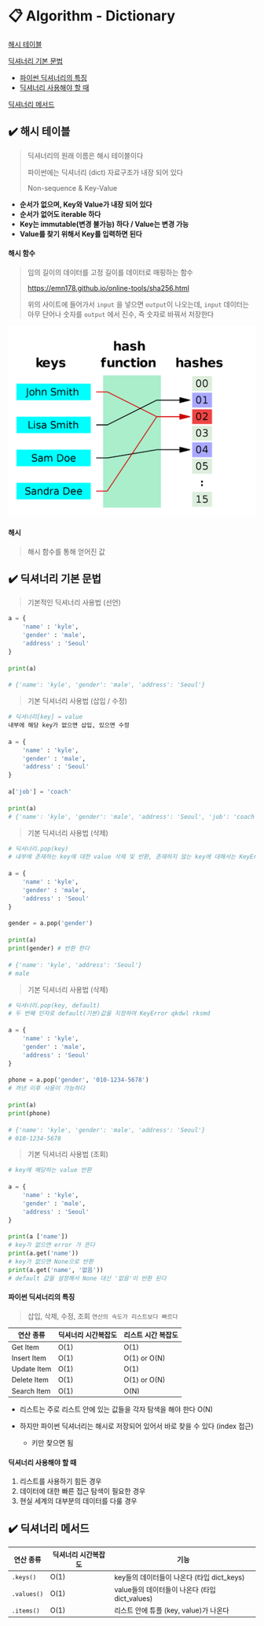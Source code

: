 # 📋 Algorithm - Dictionary

[해시 테이블](#%EF%B8%8F-해시-테이블)

[딕셔너리 기본 문법](#%EF%B8%8F-딕셔너리-기본-문법)

- [파이썬 딕셔너리의 특징](#파이썬-딕셔너리의-특징)
- [딕셔너리 사용해야 할 때](#딕셔너리-사용해야-할-때)

[딕셔너리 메서드](#%EF%B8%8F-딕셔너리-메서드)

## ✔️ 해시 테이블

> 딕셔너리의 원래 이름은 해시 테이블이다
>
> 파이썬에는 딕셔너리 (dict) 자료구조가 내장 되어 있다
>
> Non-sequence & Key-Value

- **순서가 없으며, Key와 Value가 내장 되어 있다**
- **순서가 없어도 iterable 하다**
- **Key는 immutable(변경 불가능) 하다 / Value는 변경 가능**
- **Value를 찾기 위해서 Key를 입력하면 된다**



#### 해시 함수

> 임의 길이의 데이터를 고정 길이를 데이터로 매핑하는 함수
>
> https://emn178.github.io/online-tools/sha256.html
>
> 위의 사이트에 들어가서 `input` 을 넣으면 `output`이 나오는데, `input` 데이터는 아무 단어나 숫자를 `output` 에서 진수, 즉 숫자로 바꿔서 저장한다

![hash_function](algorithm_4.assets/hash_function.png)



#### 해시

> 해시 함수를 통해 얻어진 값



## ✔️ 딕셔너리 기본 문법

> 기본적인 딕셔너리 사용법 (선언)

```python
a = {
    'name' : 'kyle',
    'gender' : 'male',
    'address' : 'Seoul'
}

print(a)

# {'name': 'kyle', 'gender': 'male', 'address': 'Seoul'}
```



> 기본 딕셔너리 사용법 (삽입 / 수정)

```python
# 딕셔너리[key] = value
내부에 해당 key가 없으면 삽입, 있으면 수정

a = {
    'name' : 'kyle',
    'gender' : 'male',
    'address' : 'Seoul'
}

a['job'] = 'coach'

print(a)
# {'name': 'kyle', 'gender': 'male', 'address': 'Seoul', 'job': 'coach'}
```



> 기본 딕셔너리 사용법 (삭제)

```python
# 딕셔너리.pop(key)
# 내부에 존재하는 key에 대한 value 삭제 및 반환, 존재하지 않는 key에 대해서는 KeyError 발생

a = {
    'name' : 'kyle',
    'gender' : 'male',
    'address' : 'Seoul'
}

gender = a.pop('gender')

print(a)
print(gender) # 반환 한다

# {'name': 'kyle', 'address': 'Seoul'}
# male
```



> 기본 딕셔너리 사용법 (삭제)

```python
# 딕셔너리.pop(key, default)
# 두 번째 인자로 default(기본)값을 지정하여 KeyError qkdwl rksmd

a = {
    'name' : 'kyle',
    'gender' : 'male',
    'address' : 'Seoul'
}

phone = a.pop('gender', '010-1234-5678')
# 꺼낸 이후 사용이 가능하다

print(a)
print(phone)

# {'name': 'kyle', 'gender': 'male', 'address': 'Seoul'}
# 010-1234-5678
```



> 기본 딕셔너리 사용법 (조회)

```python
# key에 해당하는 value 반환

a = {
    'name' : 'kyle',
    'gender' : 'male',
    'address' : 'Seoul'
}

print(a ['name'])
# key가 없으면 error 가 뜬다
print(a.get('name'))
# key가 없으면 None으로 반환
print(a.get('name', '없음'))
# default 값을 설정해서 None 대신 '없음'이 반환 된다
```



#### 파이썬 딕셔너리의 특징

> 삽입, 삭제, 수정, 조회 `연산의 속도가 리스트보다 빠르다`

| 연산 종류   | 딕셔너리 시간복잡도 | 리스트 시간 복잡도 |
| ----------- | ------------------- | ------------------ |
| Get Item    | O(1)                | O(1)               |
| Insert Item | O(1)                | O(1) or O(N)       |
| Update Item | O(1)                | O(1)               |
| Delete Item | O(1)                | O(1) or O(N)       |
| Search Item | O(1)                | O(N)               |

- 리스트는 주로 리스트 안에 있는 값들을 각자 탐색을 해야 한다 O(N)

- 하지만 파이썬 딕셔너리는 해시로 저장되어 있어서 바로 찾을 수 있다 (index 접근)
  - 키만 찾으면 됨



#### 딕셔너리 사용해야 할 때

1. 리스트를 사용하기 힘든 경우
2. 데이터에 대한 빠른 접근 탐색이 필요한 경우
3. 현실 세계의 대부분의 데이터를 다룰 경우



## ✔️ 딕셔너리 메서드

| 연산 종류   | 딕셔너리 시간복잡도 | 기능                                           |
| ----------- | ------------------- | ---------------------------------------------- |
| `.keys()`   | O(1)                | key들의 데이터들이 나온다 (타입 dict_keys)     |
| `.values()` | O(1)                | value들의 데이터들이 나온다 (타입 dict_values) |
| `.items()`  | O(1)                | 리스트 안에 튜플 (key, value)가 나온다         |